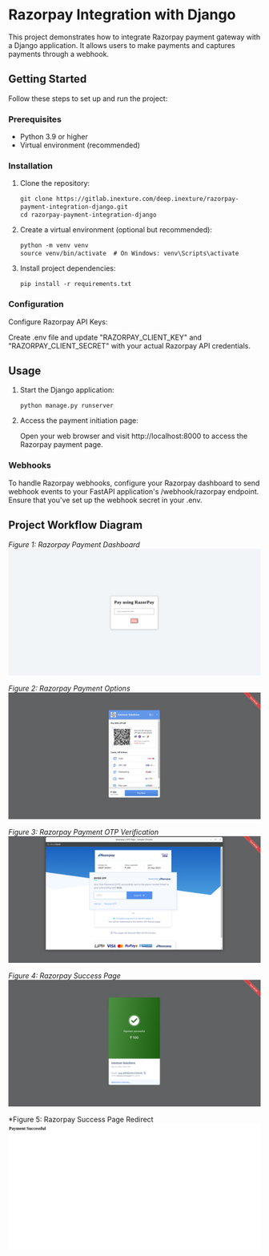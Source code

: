 # Razorpay Integration with Django

This project demonstrates how to integrate Razorpay payment gateway with a Django application. It allows users to make
payments and captures payments through a webhook.

## Getting Started

Follow these steps to set up and run the project:

### Prerequisites

- Python 3.9 or higher
- Virtual environment (recommended)

### Installation

1. Clone the repository:

   ```shell
   git clone https://gitlab.inexture.com/deep.inexture/razorpay-payment-integration-django.git
   cd razorpay-payment-integration-django
   ```
2. Create a virtual environment (optional but recommended):
   ```shell
   python -m venv venv
   source venv/bin/activate  # On Windows: venv\Scripts\activate
   ```

3. Install project dependencies:
   ```shell
   pip install -r requirements.txt
   ```

### Configuration

Configure Razorpay API Keys:

Create .env file and update "RAZORPAY_CLIENT_KEY" and "RAZORPAY_CLIENT_SECRET" with your actual Razorpay API
credentials.

## Usage

1. Start the Django application:
   ```shell
   python manage.py runserver
   ```

2. Access the payment initiation page:

   Open your web browser and visit http://localhost:8000 to access the Razorpay payment page.

### Webhooks

To handle Razorpay webhooks, configure your Razorpay dashboard to send webhook events to your FastAPI application's
/webhook/razorpay endpoint. Ensure that you've set up the webhook secret in your .env.

## Project Workflow Diagram

*Figure 1: Razorpay Payment Dashboard*
![dashboard.png](images%2Fdashboard.png)

*Figure 2: Razorpay Payment Options*
![razorpay_payment_options.png](images%2Frazorpay_payment_options.png)

*Figure 3: Razorpay Payment OTP Verification*
![OTP_verification.png](images%2FOTP_verification.png)

*Figure 4: Razorpay Success Page*
![payment_success.png](images%2Fpayment_success.png)

*Figure 5: Razorpay Success Page Redirect
![success_redirect.png](images%2Fsuccess_redirect.png)

